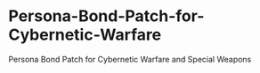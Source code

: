 # Persona-Bond-Patch-for-Cybernetic-Warfare
Persona Bond Patch for Cybernetic Warfare and Special Weapons
